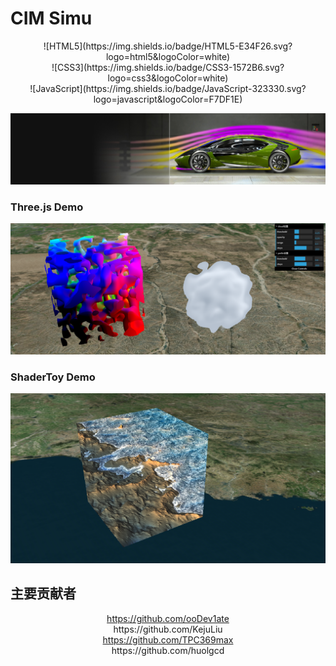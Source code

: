 # CIM Simu


<div align="center">![HTML5](https://img.shields.io/badge/HTML5-E34F26.svg?logo=html5&logoColor=white)</div><div align="center">![CSS3](https://img.shields.io/badge/CSS3-1572B6.svg?logo=css3&logoColor=white) </div><div align="center">    ![JavaScript](https://img.shields.io/badge/JavaScript-323330.svg?logo=javascript&logoColor=F7DF1E)</div>




![perlin](./demos/computer-aided-engineering-solutions-bbm-gel-d.jpg)

### Three.js Demo
![Three.js Demo](./demos/threejs.png)

### ShaderToy Demo
![ShaderToy Demo](./demos/shadertoy.png)


## 主要贡献者

<div align="center">
   <a href='https://github.com/ooDev1ate'>https://github.com/ooDev1ate</a>
  
</div>

<div align="center">
  https://github.com/KejuLiu
</div>

<div align="center">
  <a href='https://github.com/TPC369max'>https://github.com/TPC369max</a>
</div>

<div align="center">
  https://github.com/huolgcd
   <a></a>
</div>

